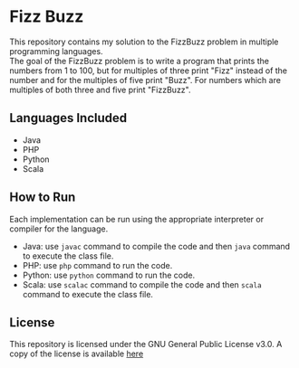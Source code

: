 # Fizz Buzz

This repository contains my solution to the FizzBuzz problem in multiple programming languages.  
The goal of the FizzBuzz problem is to write a program that prints the numbers from 1 to 100, but for multiples of three print "Fizz" instead of the number and for the multiples of five print "Buzz". For numbers which are multiples of both three and five print "FizzBuzz".


## Languages Included

- Java
- PHP
- Python
- Scala


## How to Run

Each implementation can be run using the appropriate interpreter or compiler for the language.

- Java: use `javac` command to compile the code and then `java` command to execute the class file.
- PHP: use `php` command to run the code.
- Python: use `python` command to run the code.
- Scala: use `scalac` command to compile the code and then `scala` command to execute the class file.


## License

This repository is licensed under the GNU General Public License v3.0. A copy of the license is available [here](https://github.com/EdwardsWK/algorithm-practice/blob/main/LICENSE.md)
